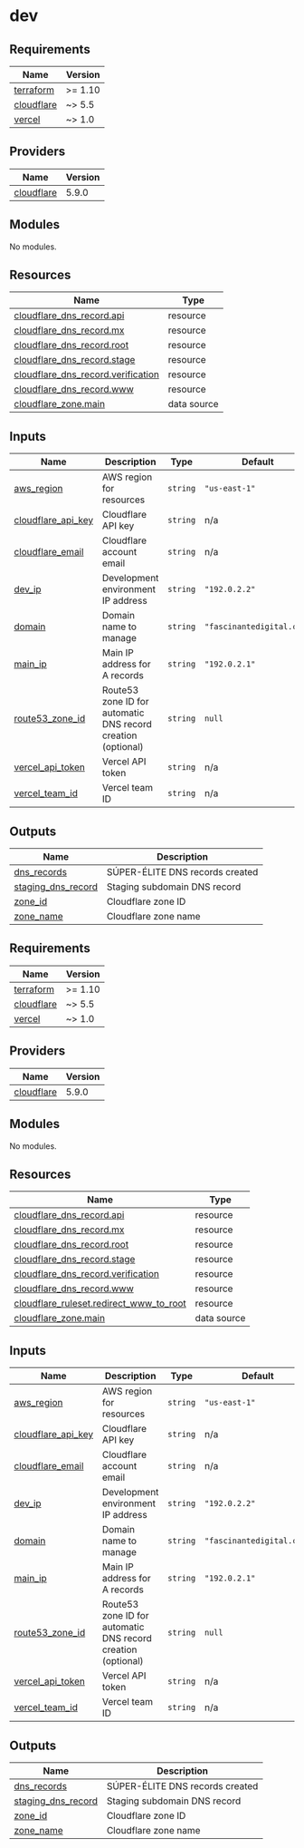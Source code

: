 # dev

<!-- BEGIN_TF_DOCS -->
## Requirements

| Name | Version |
|------|---------|
| <a name="requirement_terraform"></a> [terraform](#requirement\_terraform) | >= 1.10 |
| <a name="requirement_cloudflare"></a> [cloudflare](#requirement\_cloudflare) | ~> 5.5 |
| <a name="requirement_vercel"></a> [vercel](#requirement\_vercel) | ~> 1.0 |

## Providers

| Name | Version |
|------|---------|
| <a name="provider_cloudflare"></a> [cloudflare](#provider\_cloudflare) | 5.9.0 |

## Modules

No modules.

## Resources

| Name | Type |
|------|------|
| [cloudflare_dns_record.api](https://registry.terraform.io/providers/cloudflare/cloudflare/latest/docs/resources/dns_record) | resource |
| [cloudflare_dns_record.mx](https://registry.terraform.io/providers/cloudflare/cloudflare/latest/docs/resources/dns_record) | resource |
| [cloudflare_dns_record.root](https://registry.terraform.io/providers/cloudflare/cloudflare/latest/docs/resources/dns_record) | resource |
| [cloudflare_dns_record.stage](https://registry.terraform.io/providers/cloudflare/cloudflare/latest/docs/resources/dns_record) | resource |
| [cloudflare_dns_record.verification](https://registry.terraform.io/providers/cloudflare/cloudflare/latest/docs/resources/dns_record) | resource |
| [cloudflare_dns_record.www](https://registry.terraform.io/providers/cloudflare/cloudflare/latest/docs/resources/dns_record) | resource |
| [cloudflare_zone.main](https://registry.terraform.io/providers/cloudflare/cloudflare/latest/docs/data-sources/zone) | data source |

## Inputs

| Name | Description | Type | Default | Required |
|------|-------------|------|---------|:--------:|
| <a name="input_aws_region"></a> [aws\_region](#input\_aws\_region) | AWS region for resources | `string` | `"us-east-1"` | no |
| <a name="input_cloudflare_api_key"></a> [cloudflare\_api\_key](#input\_cloudflare\_api\_key) | Cloudflare API key | `string` | n/a | yes |
| <a name="input_cloudflare_email"></a> [cloudflare\_email](#input\_cloudflare\_email) | Cloudflare account email | `string` | n/a | yes |
| <a name="input_dev_ip"></a> [dev\_ip](#input\_dev\_ip) | Development environment IP address | `string` | `"192.0.2.2"` | no |
| <a name="input_domain"></a> [domain](#input\_domain) | Domain name to manage | `string` | `"fascinantedigital.com"` | no |
| <a name="input_main_ip"></a> [main\_ip](#input\_main\_ip) | Main IP address for A records | `string` | `"192.0.2.1"` | no |
| <a name="input_route53_zone_id"></a> [route53\_zone\_id](#input\_route53\_zone\_id) | Route53 zone ID for automatic DNS record creation (optional) | `string` | `null` | no |
| <a name="input_vercel_api_token"></a> [vercel\_api\_token](#input\_vercel\_api\_token) | Vercel API token | `string` | n/a | yes |
| <a name="input_vercel_team_id"></a> [vercel\_team\_id](#input\_vercel\_team\_id) | Vercel team ID | `string` | n/a | yes |

## Outputs

| Name | Description |
|------|-------------|
| <a name="output_dns_records"></a> [dns\_records](#output\_dns\_records) | SÚPER-ÉLITE DNS records created |
| <a name="output_staging_dns_record"></a> [staging\_dns\_record](#output\_staging\_dns\_record) | Staging subdomain DNS record |
| <a name="output_zone_id"></a> [zone\_id](#output\_zone\_id) | Cloudflare zone ID |
| <a name="output_zone_name"></a> [zone\_name](#output\_zone\_name) | Cloudflare zone name |
<!-- END_TF_DOCS -->
<!-- BEGINNING OF PRE-COMMIT-TERRAFORM DOCS HOOK -->
## Requirements

| Name | Version |
|------|---------|
| <a name="requirement_terraform"></a> [terraform](#requirement\_terraform) | >= 1.10 |
| <a name="requirement_cloudflare"></a> [cloudflare](#requirement\_cloudflare) | ~> 5.5 |
| <a name="requirement_vercel"></a> [vercel](#requirement\_vercel) | ~> 1.0 |

## Providers

| Name | Version |
|------|---------|
| <a name="provider_cloudflare"></a> [cloudflare](#provider\_cloudflare) | 5.9.0 |

## Modules

No modules.

## Resources

| Name | Type |
|------|------|
| [cloudflare_dns_record.api](https://registry.terraform.io/providers/cloudflare/cloudflare/latest/docs/resources/dns_record) | resource |
| [cloudflare_dns_record.mx](https://registry.terraform.io/providers/cloudflare/cloudflare/latest/docs/resources/dns_record) | resource |
| [cloudflare_dns_record.root](https://registry.terraform.io/providers/cloudflare/cloudflare/latest/docs/resources/dns_record) | resource |
| [cloudflare_dns_record.stage](https://registry.terraform.io/providers/cloudflare/cloudflare/latest/docs/resources/dns_record) | resource |
| [cloudflare_dns_record.verification](https://registry.terraform.io/providers/cloudflare/cloudflare/latest/docs/resources/dns_record) | resource |
| [cloudflare_dns_record.www](https://registry.terraform.io/providers/cloudflare/cloudflare/latest/docs/resources/dns_record) | resource |
| [cloudflare_ruleset.redirect_www_to_root](https://registry.terraform.io/providers/cloudflare/cloudflare/latest/docs/resources/ruleset) | resource |
| [cloudflare_zone.main](https://registry.terraform.io/providers/cloudflare/cloudflare/latest/docs/data-sources/zone) | data source |

## Inputs

| Name | Description | Type | Default | Required |
|------|-------------|------|---------|:--------:|
| <a name="input_aws_region"></a> [aws\_region](#input\_aws\_region) | AWS region for resources | `string` | `"us-east-1"` | no |
| <a name="input_cloudflare_api_key"></a> [cloudflare\_api\_key](#input\_cloudflare\_api\_key) | Cloudflare API key | `string` | n/a | yes |
| <a name="input_cloudflare_email"></a> [cloudflare\_email](#input\_cloudflare\_email) | Cloudflare account email | `string` | n/a | yes |
| <a name="input_dev_ip"></a> [dev\_ip](#input\_dev\_ip) | Development environment IP address | `string` | `"192.0.2.2"` | no |
| <a name="input_domain"></a> [domain](#input\_domain) | Domain name to manage | `string` | `"fascinantedigital.com"` | no |
| <a name="input_main_ip"></a> [main\_ip](#input\_main\_ip) | Main IP address for A records | `string` | `"192.0.2.1"` | no |
| <a name="input_route53_zone_id"></a> [route53\_zone\_id](#input\_route53\_zone\_id) | Route53 zone ID for automatic DNS record creation (optional) | `string` | `null` | no |
| <a name="input_vercel_api_token"></a> [vercel\_api\_token](#input\_vercel\_api\_token) | Vercel API token | `string` | n/a | yes |
| <a name="input_vercel_team_id"></a> [vercel\_team\_id](#input\_vercel\_team\_id) | Vercel team ID | `string` | n/a | yes |

## Outputs

| Name | Description |
|------|-------------|
| <a name="output_dns_records"></a> [dns\_records](#output\_dns\_records) | SÚPER-ÉLITE DNS records created |
| <a name="output_staging_dns_record"></a> [staging\_dns\_record](#output\_staging\_dns\_record) | Staging subdomain DNS record |
| <a name="output_zone_id"></a> [zone\_id](#output\_zone\_id) | Cloudflare zone ID |
| <a name="output_zone_name"></a> [zone\_name](#output\_zone\_name) | Cloudflare zone name |
<!-- END OF PRE-COMMIT-TERRAFORM DOCS HOOK -->

